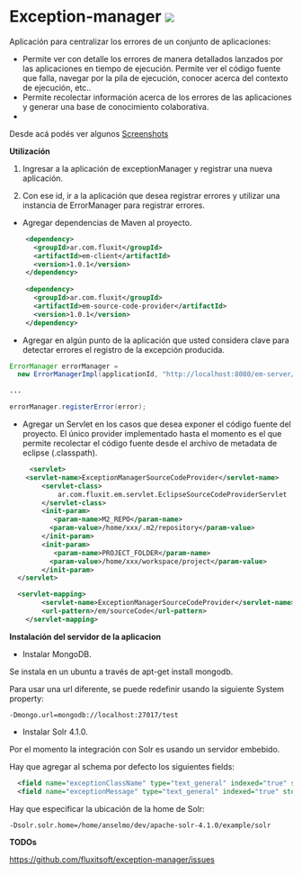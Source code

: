 Exception-manager [![](https://api.travis-ci.org/fluxitsoft/exception-manager.png?branch=master)](http://travis-ci.org/fluxitsoft/exception-manager) 
=====================

Aplicación para centralizar los errores de un conjunto de aplicaciones:
* Permite ver con detalle los errores de manera detallados lanzados por las aplicaciones en tiempo de ejecución. Permite ver el código fuente que falla, navegar por la pila de ejecución, conocer acerca del contexto de ejecución, etc..
* Permite recolectar información acerca de los errores de las aplicaciones y generar una base de conocimiento colaborativa.
* 
Desde acá podés ver algunos  [Screenshots](https://github.com/fluxitsoft/exception-manager/wiki/Screenshots)


**Utilización**

1. Ingresar a la aplicación de exceptionManager y registrar una nueva aplicación.

2. Con ese id, ir a la aplicación que desea registrar errores y utilizar una instancia de ErrorManager para registrar errores.

* Agregar dependencias de Maven al proyecto.
```xml
    <dependency>
      <groupId>ar.com.fluxit</groupId>
      <artifactId>em-client</artifactId>
      <version>1.0.1</version>
    </dependency>
    
    <dependency>
      <groupId>ar.com.fluxit</groupId>
      <artifactId>em-source-code-provider</artifactId>
      <version>1.0.1</version>
    </dependency>
```
* Agregar en algún punto de la aplicación que usted considera clave para detectar errores el registro de la excepción producida.

```java
ErrorManager errorManager = 
  new ErrorManagerImpl(applicationId, "http://localhost:8080/em-server/registerError");

...

errorManager.registerError(error);
```

* Agregar un Servlet en los casos que desea exponer el código fuente del proyecto. El único provider implementado hasta el momento es el que permite recolectar el código fuente desde el archivo de metadata de eclipse (.classpath).
```xml
     <servlet>
    <servlet-name>ExceptionManagerSourceCodeProvider</servlet-name>
        <servlet-class>
            ar.com.fluxit.em.servlet.EclipseSourceCodeProviderServlet
        </servlet-class>
        <init-param>
           <param-name>M2_REPO</param-name>
          <param-value>/home/xxx/.m2/repository</param-value>
        </init-param>
        <init-param>
           <param-name>PROJECT_FOLDER</param-name>
          <param-value>/home/xxx/workspace/project</param-value>
        </init-param>
  </servlet>

  <servlet-mapping>
        <servlet-name>ExceptionManagerSourceCodeProvider</servlet-name>
        <url-pattern>/em/sourceCode</url-pattern>
    </servlet-mapping>
```

**Instalación del servidor de la aplicacion**

* Instalar MongoDB. 

Se instala en un ubuntu a través de apt-get install mongodb.

Para usar una url diferente, se puede redefinir usando la siguiente System property: 

```
-Dmongo.url=mongodb://localhost:27017/test
```

* Instalar Solr 4.1.0.

Por el momento la integración con Solr es usando un servidor embebido. 

Hay que agregar al schema por defecto los siguientes fields:

```xml
  <field name="exceptionClassName" type="text_general" indexed="true" stored="true"/>
  <field name="exceptionMessage" type="text_general" indexed="true" stored="true"/>
```

Hay que especificar la ubicación de la home de Solr:

```
-Dsolr.solr.home=/home/anselmo/dev/apache-solr-4.1.0/example/solr
```

**TODOs**

https://github.com/fluxitsoft/exception-manager/issues

